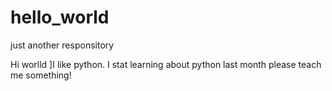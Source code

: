 # hello_world
just another responsitory

Hi worlld
]I like python. I stat learning about python last month
please teach me something!
